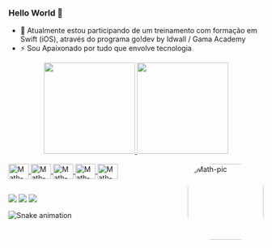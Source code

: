 ### Hello World 👋

<!-- - 🔭 I’m currently working on ... -->
- 🌱 Atualmente estou participando de um treinamento com formação em Swift (iOS), através do programa go!dev by Idwall / Gama Academy 
- ⚡ Sou Apaixonado por tudo que envolve tecnologia

<div align="center">
  <a href="https://github.com/codecampos">
  <img height="180em" src="https://github-readme-stats.vercel.app/api?username=codecampos&show_icons=true&theme=github_dark&include_all_commits=true&count_private=true"/>
  <img height="180em" src="https://github-readme-stats.vercel.app/api/top-langs/?username=codecampos&hide=ruby,Objective-C,Starlark,Dockerfile&layout=compact&langs_count=7&theme=github_dark"/>
</div>
 

<div style="display: inline_block"><br>
  <img align="center" alt="Math-Js" height="30" width="40" src="https://cdn.jsdelivr.net/gh/devicons/devicon/icons/javascript/javascript-original.svg">
  <img align="center" alt="Math-HTML" height="30" width="40" src="https://cdn.jsdelivr.net/gh/devicons/devicon/icons/html5/html5-original.svg">
  <img align="center" alt="Math-CSS" height="30" width="40" src="https://cdn.jsdelivr.net/gh/devicons/devicon/icons/css3/css3-original.svg">
  <img align="center" alt="Math-Swift" height="30" width="40" src="https://cdn.jsdelivr.net/gh/devicons/devicon/icons/swift/swift-original.svg">
  <img align="center" alt="Math-SQL" height="30" width="40" src="https://cdn.jsdelivr.net/gh/devicons/devicon/icons/linux/linux-original.svg">
  <img align="right" alt="Math-pic" height="150" style="border-radius:50px;" src="https://c.tenor.com/UttC4AITYR4AAAAM/full-stack-developer.gif">
</div>
  
 ##
  
<div> 
  <a href="https://instagram.com/codecampos" target="_blank"><img src="https://img.shields.io/badge/-Instagram-%23E4405F?style=for-the-badge&logo=instagram&logoColor=white" target="_blank"></a>
  <a href = "mailto:devcodecampos@gmail.com"><img src="https://img.shields.io/badge/-Gmail-%23333?style=for-the-badge&logo=gmail&logoColor=white" target="_blank"></a>
  <a href="https://www.linkedin.com/in/matheuscamposp" target="_blank"><img src="https://img.shields.io/badge/-LinkedIn-%230077B5?style=for-the-badge&logo=linkedin&logoColor=white" target="_blank"></a> 
 
  ![Snake animation](https://github.com/rafaballerini/codecampos/blob/output/github-contribution-grid-snake.svg)
 
</div>
